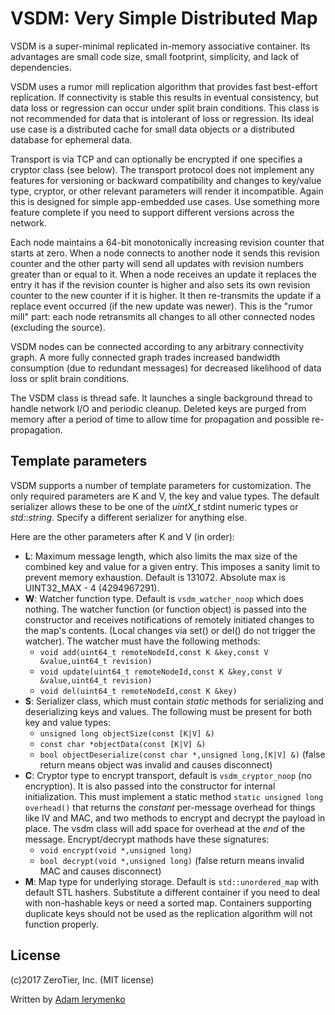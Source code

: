 VSDM: Very Simple Distributed Map
======

VSDM is a super-minimal replicated in-memory associative container. Its advantages are small code size, small footprint, simplicity, and lack of dependencies.

VSDM uses a rumor mill replication algorithm that provides fast best-effort replication. If connectivity is stable this results in eventual consistency, but data loss or regression can occur under split brain conditions. This class is not recommended for data that is intolerant of loss or regression. Its ideal use case is a distributed cache for small data objects or a distributed database for ephemeral data.

Transport is via TCP and can optionally be encrypted if one specifies a cryptor class (see below). The transport protocol does not implement any features for versioning or backward compatibility and changes to key/value type, cryptor, or other relevant parameters will render it incompatible. Again this is designed for simple app-embedded use cases. Use something more feature complete if you need to support different versions across the network.

Each node maintains a 64-bit monotonically increasing revision counter that starts at zero. When a node connects to another node it sends this revision counter and the other party will send all updates with revision numbers greater than or equal to it. When a node receives an update it replaces the entry it has if the revision counter is higher and also sets its own revision counter to the new counter if it is higher. It then re-transmits the update if a replace event occurred (if the new update was newer). This is the "rumor mill" part: each node retransmits all changes to all other connected nodes (excluding the source).

VSDM nodes can be connected according to any arbitrary connectivity graph. A more fully connected graph trades increased bandwidth consumption (due to redundant messages) for decreased likelihood of data loss or split brain conditions.

The VSDM class is thread safe. It launches a single background thread to handle network I/O and periodic cleanup. Deleted keys are purged from memory after a period of time to allow time for propagation and possible re-propagation.

## Template parameters

VSDM supports a number of template parameters for customization. The only required parameters are K and V, the key and value types. The default serializer allows these to be one of the *uintX_t* stdint numeric types or *std::string*. Specify a different serializer for anything else.

Here are the other parameters after K and V (in order):

 * **L**: Maximum message length, which also limits the max size of the combined key and value for a given entry. This imposes a sanity limit to prevent memory exhaustion. Default is 131072. Absolute max is UINT32_MAX - 4 (4294967291).
 * **W**: Watcher function type. Default is `vsdm_watcher_noop` which does nothing. The watcher function (or function object) is passed into the constructor and receives notifications of remotely initiated changes to the map's contents. (Local changes via set() or del() do not trigger the watcher). The watcher must have the following methods:
   * `void add(uint64_t remoteNodeId,const K &key,const V &value,uint64_t revision)`
   * `void update(uint64_t remoteNodeId,const K &key,const V &value,uint64_t revision)`
   * `void del(uint64_t remoteNodeId,const K &key)`
 * **S**: Serializer class, which must contain *static* methods for serializing and deserializing keys and values. The following must be present for both key and value types:
   * `unsigned long objectSize(const [K|V] &)`
   * `const char *objectData(const [K|V] &)`
   * `bool objectDeserialize(const char *,unsigned long,[K|V] &)` (false return means object was invalid and causes disconnect)
 * **C**: Cryptor type to encrypt transport, default is `vsdm_cryptor_noop` (no encryption). It is also passed into the constructor for internal initialization. This must implement a static method `static unsigned long overhead()` that returns the *constant* per-message overhead for things like IV and MAC, and two methods to encrypt and decrypt the payload in place. The vsdm class will add space for overhead at the *end* of the message. Encrypt/decrypt mathods have these signatures:
   * `void encrypt(void *,unsigned long)`
   * `bool decrypt(void *,unsigned long)` (false return means invalid MAC and causes disconnect)
 * **M**: Map type for underlying storage. Default is `std::unordered_map` with default STL hashers. Substitute a different container if you need to deal with non-hashable keys or need a sorted map. Containers supporting duplicate keys should not be used as the replication algorithm will not function properly.

## License

(c)2017 ZeroTier, Inc. (MIT license)

Written by [Adam Ierymenko](https://github.com/adamierymenko)

